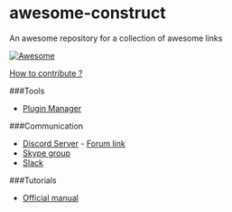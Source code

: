 # awesome-construct
An awesome repository for a collection of awesome links

[![Awesome](https://cdn.rawgit.com/sindresorhus/awesome/d7305f38d29fed78fa85652e3a63e154dd8e8829/media/badge.svg)](https://github.com/sindresorhus/awesome)

[How to contribute ?](https://github.com/armaldio/awesome-construct/blob/master/Contribute.md)

###Tools
* [Plugin Manager](https://armaldio.itch.io/construct-2-plugin-manager)

###Communication
* [Discord Server](https://discord.gg/8RJBHbX) - [Forum link](https://www.scirra.com/forum/there-is-a-construct-2-discord-server-chat-app-join-us_t181854)
* [Skype group](https://www.scirra.com/forum/viewtopic.php?f=159&t=180765)
* [Slack](https://www.scirra.com/forum/live-span-class-posthilit-chat-span-for-scirra-com_p1003130?#p1003130)

###Tutorials
* [Official manual](https://www.scirra.com/manual/1/construct-2)
